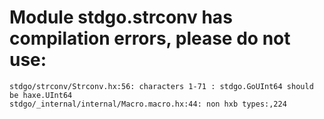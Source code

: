 # Module stdgo.strconv has compilation errors, please do not use:
```
stdgo/strconv/Strconv.hx:56: characters 1-71 : stdgo.GoUInt64 should be haxe.UInt64
stdgo/_internal/internal/Macro.macro.hx:44: non hxb types:,224

```

